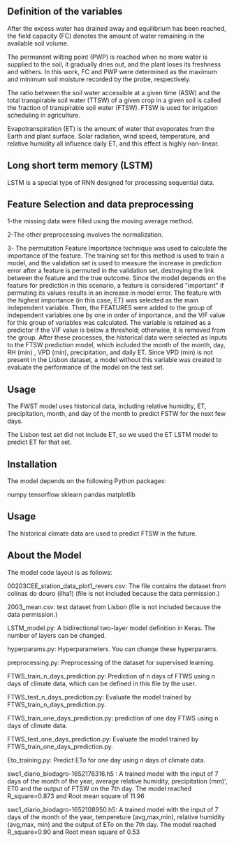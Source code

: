 ## Definition of the variables 

After the excess water has drained away and equilibrium has been reached, the field capacity (FC) denotes the amount of water remaining in the available soil volume.

The permanent wilting point (PWP) is reached when no more water is supplied to the soil, it gradually dries out, and the plant loses its freshness and withers.
In this work, FC and PWP were determined as the maximum and minimum soil moisture recorded by the probe, respectively.

The ratio between the soil water accessible at a given time (ASW) and the total transpirable soil water (TTSW) of a given crop in a given soil is called the fraction of transpirable soil water (FTSW). FTSW is used for irrigation scheduling in agriculture.

Evapotranspiration (ET) is the amount of water that evaporates from the Earth and plant surface. Solar radiation, wind speed, temperature, and relative humidity all influence daily ET, and this effect is highly non-linear.



## Long short term memory (LSTM)
 LSTM is a special type of RNN  designed for processing sequential data. 
 
## Feature Selection and data preprocessing

1-the missing  data were filled using the moving average method. 

2-The other preprocessing  involves the normalization.

3- The permutation Feature Importance technique was used to calculate the importance of the feature. The training set for this method is used to train a model, and the validation set is used to measure the increase in prediction error after a feature is permuted in the validation set, destroying the link between the feature and the true outcome. Since the model depends on the feature for prediction in this scenario, a feature is considered "important" if permuting its values results in an increase in model error. The feature with the highest importance (in this case, ET) was selected as the main independent variable. Then, the FEATURES were added to the group of independent variables one by one in order of importance, and the VIF value for this group of variables was calculated.
The variable is retained as a predictor if the VIF value is below a threshold; otherwise, it is removed from the group. After these processes, the historical data were selected as inputs to the FTSW prediction model, which included the month of the  month, day, RH (min) , VPD (min), precipitation, and daily ET. Since VPD (min) is not present in the Lisbon dataset, a model without this variable was created to evaluate the performance of the model on the test set. 



## Usage 
 
 The FWST model uses historical data, including relative humidity, ET, precipitation, month, and day of the month to predict FSTW for the next few days.

The Lisbon test set did not include ET, so we used the ET LSTM model to predict ET for that set.

## Installation
The model depends on the following Python packages:

numpy
tensorflow
sklearn
pandas
matplotlib

## Usage
The historical climate data are used to predict FTSW in the future.
## About the Model

The model code layout is as follows:

00203CEE_station_data_plot1_revers.csv: The file contains the dataset from colinas do douro (ilha1) (file is not included because the data  permission.) 

2003_mean.csv: test dataset from Lisbon (file is not included because the data  permission.) 

LSTM_model.py: A bidirectional two-layer model definition in Keras. The number of layers can be changed.

hyperparams.py: Hyperparameters. You can change these hyperparams.

preprocessing.py: Preprocessing of the dataset for supervised learning.

FTWS_train_n_days_prediction.py: Prediction of n days of FTWS using n days of climate data, which can be defined in this file by the user.

FTWS_test_n_days_prediction.py: Evaluate the model trained by FTWS_train_n_days_prediction.py.

FTWS_train_one_days_prediction.py: prediction of one day FTWS using n days of climate data.

FTWS_test_one_days_prediction.py: Evaluate the model trained by FTWS_train_one_days_prediction.py.

Eto_training.py: Predict ETo for one day using n days of climate data.

swc1_diario_biodagro-1652176316.h5 : A trained model with the input of 7 days of the month of the year, average relative humidity, precipitation (mm)',
 ET0 and the output of FTSW on the 7th day. The model  reached  R_square=0.873
and Root mean square of 11.96

swc1_diario_biodagro-1652108950.h5: A trained model with the input of 7 days of the month of the year, tempereture (avg,max,min),
relative humidity (avg,max, min) and the output of ETo on the 7th day. The model  reached  R_square=0.90
and Root mean square of 0.53

